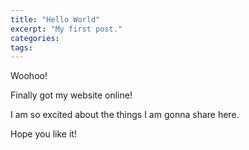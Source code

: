 ```yaml
---
title: "Hello World"
excerpt: "My first post."
categories:
tags:
---
```


Woohoo!

Finally got my website online!

I am so excited about the things I am gonna share here.

Hope you like it!

